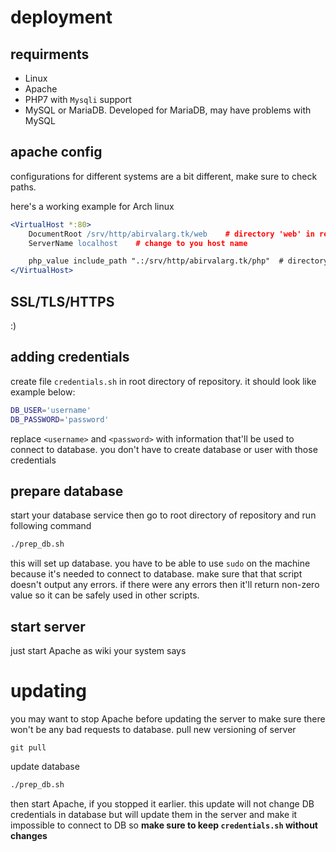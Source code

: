 # deployment
## requirments
- Linux
- Apache
- PHP7 with `Mysqli` support
- MySQL or MariaDB. Developed for MariaDB, may have problems with MySQL

## apache config
configurations for different systems are a bit different, make sure to check paths.

here's a working example for Arch linux
```apache
<VirtualHost *:80>
	DocumentRoot /srv/http/abirvalarg.tk/web	# directory 'web' in repository
	ServerName localhost	# change to you host name

	php_value include_path ".:/srv/http/abirvalarg.tk/php"	# directory 'php' in repository
</VirtualHost>
```

## SSL/TLS/HTTPS
:)

## adding credentials
create file `credentials.sh` in root directory of repository. it should look like example below:
```sh
DB_USER='username'
DB_PASSWORD='password'
```
replace `<username>` and `<password>` with information that'll be used to connect to database. you don't have to create database or user with those credentials

## prepare database
start your database service then go to root directory of repository and run following command
```sh
./prep_db.sh
```
this will set up database. you have to be able to use `sudo` on the machine because it's needed to connect to database. make sure that that script doesn't output any errors. if there were any errors then it'll return non-zero value so it can be safely used in other scripts.

## start server
just start Apache as wiki your system says

# updating
you may want to stop Apache before updating the server to make sure there won't be any bad requests to database. pull new versioning of server
```ssh
git pull
```
update database
```sh
./prep_db.sh
```
then start Apache, if you stopped it earlier. this update will not change DB credentials in database but will update them in the server and make it impossible to connect to DB so **make sure to keep `credentials.sh` without changes**
